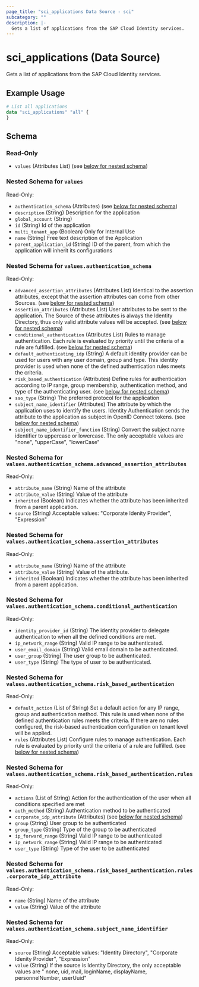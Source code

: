 ```yaml
---
page_title: "sci_applications Data Source - sci"
subcategory: ""
description: |-
  Gets a list of applications from the SAP Cloud Identity services.
---
```


# sci_applications (Data Source)

Gets a list of applications from the SAP Cloud Identity services.

## Example Usage

```terraform
# List all applications
data "sci_applications" "all" {
}
```

<!-- schema generated by tfplugindocs -->
## Schema

### Read-Only

- `values` (Attributes List) (see [below for nested schema](#nestedatt--values))

<a id="nestedatt--values"></a>
### Nested Schema for `values`

Read-Only:

- `authentication_schema` (Attributes) (see [below for nested schema](#nestedatt--values--authentication_schema))
- `description` (String) Description for the application
- `global_account` (String)
- `id` (String) Id of the application
- `multi_tenant_app` (Boolean) Only for Internal Use
- `name` (String) Free text description of the Application
- `parent_application_id` (String) ID of the parent, from which the application will inherit its configurations

<a id="nestedatt--values--authentication_schema"></a>
### Nested Schema for `values.authentication_schema`

Read-Only:

- `advanced_assertion_attributes` (Attributes List) Identical to the assertion attributes, except that the assertion attributes can come from other Sources. (see [below for nested schema](#nestedatt--values--authentication_schema--advanced_assertion_attributes))
- `assertion_attributes` (Attributes List) User attributes to be sent to the application. The Source of these attributes is always the Identity Directory, thus only valid attribute values will be accepted. (see [below for nested schema](#nestedatt--values--authentication_schema--assertion_attributes))
- `conditional_authentication` (Attributes List) Rules to manage authentication. Each rule is evaluated by priority until the criteria of a rule are fulfilled. (see [below for nested schema](#nestedatt--values--authentication_schema--conditional_authentication))
- `default_authenticating_idp` (String) A default identity provider can be used for users with any user domain, group and type. This identity provider is used when none of the defined authentication rules meets the criteria.
- `risk_based_authentication` (Attributes) Define rules for authentication according to IP range, group membership, authentication method, and type of the authenticating user. (see [below for nested schema](#nestedatt--values--authentication_schema--risk_based_authentication))
- `sso_type` (String) The preferred protocol for the application
- `subject_name_identifier` (Attributes) The attribute by which the application uses to identify the users. Identity Authentication sends the attribute to the application as subject in OpenID Connect tokens. (see [below for nested schema](#nestedatt--values--authentication_schema--subject_name_identifier))
- `subject_name_identifier_function` (String) Convert the subject name identifier to uppercase or lowercase. The only acceptable values are "none", "upperCase", "lowerCase"

<a id="nestedatt--values--authentication_schema--advanced_assertion_attributes"></a>
### Nested Schema for `values.authentication_schema.advanced_assertion_attributes`

Read-Only:

- `attribute_name` (String) Name of the attribute
- `attribute_value` (String) Value of the attribute
- `inherited` (Boolean) Indicates whether the attribute has been inherited from a parent application.
- `source` (String) Acceptable values: "Corporate Idenity Provider", "Expression"


<a id="nestedatt--values--authentication_schema--assertion_attributes"></a>
### Nested Schema for `values.authentication_schema.assertion_attributes`

Read-Only:

- `attribute_name` (String) Name of the attribute
- `attribute_value` (String) Value of the attribute.
- `inherited` (Boolean) Indicates whether the attribute has been inherited from a parent application.


<a id="nestedatt--values--authentication_schema--conditional_authentication"></a>
### Nested Schema for `values.authentication_schema.conditional_authentication`

Read-Only:

- `identity_provider_id` (String) The identity provider to delegate authentication to when all the defined conditions are met.
- `ip_network_range` (String) Valid IP range to be authenticated.
- `user_email_domain` (String) Valid email domain to be authenticated.
- `user_group` (String) The user group to be authenticated.
- `user_type` (String) The type of user to be authenticated.


<a id="nestedatt--values--authentication_schema--risk_based_authentication"></a>
### Nested Schema for `values.authentication_schema.risk_based_authentication`

Read-Only:

- `default_action` (List of String) Set a default action for any IP range, group and authentication method. This rule is used when none of the defined authentication rules meets the criteria. If there are no rules configured, the risk-based authentication configuration on tenant level will be applied.
- `rules` (Attributes List) Configure rules to manage authentication. Each rule is evaluated by priority until the criteria of a rule are fulfilled. (see [below for nested schema](#nestedatt--values--authentication_schema--risk_based_authentication--rules))

<a id="nestedatt--values--authentication_schema--risk_based_authentication--rules"></a>
### Nested Schema for `values.authentication_schema.risk_based_authentication.rules`

Read-Only:

- `actions` (List of String) Action for the authentication of the user when all conditions specified are met
- `auth_method` (String) Authentication method to be authenticated
- `corporate_idp_attribute` (Attributes) (see [below for nested schema](#nestedatt--values--authentication_schema--risk_based_authentication--rules--corporate_idp_attribute))
- `group` (String) User group to be authenticated
- `group_type` (String) Type of the group to be authenticated
- `ip_forward_range` (String) Valid IP range to be authenticated
- `ip_network_range` (String) Valid IP range to be authenticated
- `user_type` (String) Type of the user to be authenticated

<a id="nestedatt--values--authentication_schema--risk_based_authentication--rules--corporate_idp_attribute"></a>
### Nested Schema for `values.authentication_schema.risk_based_authentication.rules.corporate_idp_attribute`

Read-Only:

- `name` (String) Name of the attribute
- `value` (String) Value of the attribute




<a id="nestedatt--values--authentication_schema--subject_name_identifier"></a>
### Nested Schema for `values.authentication_schema.subject_name_identifier`

Read-Only:

- `source` (String) Acceptable values: "Identity Directory", "Corporate Idenity Provider", "Expression"
- `value` (String) If the source is Identity Directory, the only acceptable values are " none, uid, mail, loginName, displayName, personnelNumber, userUuid"